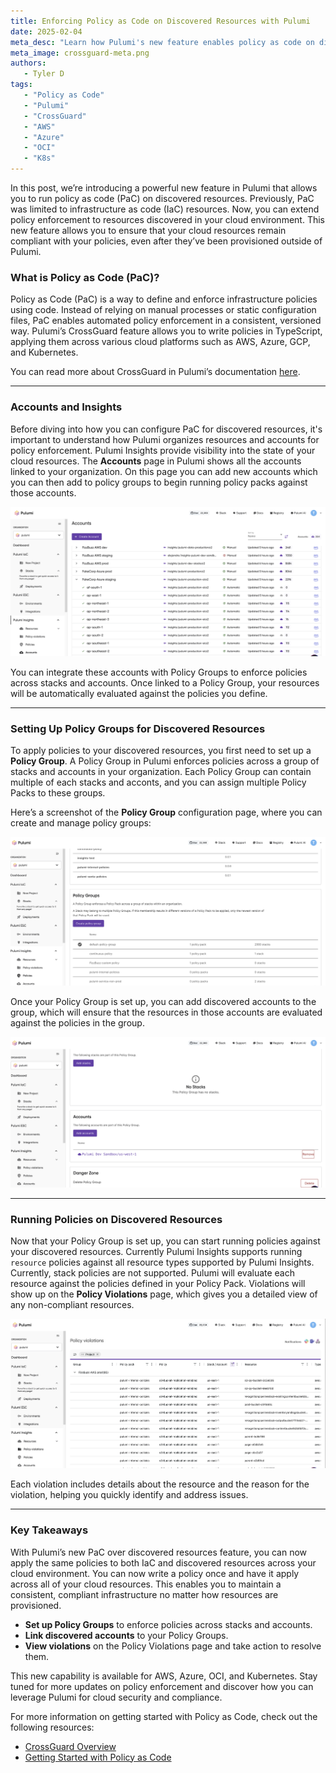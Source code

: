 ```yaml
---
title: Enforcing Policy as Code on Discovered Resources with Pulumi  
date: 2025-02-04  
meta_desc: "Learn how Pulumi's new feature enables policy as code on discovered resources, including how to set it up and view policy violations."  
meta_image: crossguard-meta.png  
authors:  
   - Tyler D
tags:  
   - "Policy as Code"  
   - "Pulumi"  
   - "CrossGuard"  
   - "AWS"  
   - "Azure" 
   - "OCI"
   - "K8s" 
---
```


In this post, we’re introducing a powerful new feature in Pulumi that allows you to run policy as code (PaC) on discovered resources. Previously, PaC was limited to infrastructure as code (IaC) resources. Now, you can extend policy enforcement to resources discovered in your cloud environment. This new feature allows you to ensure that your cloud resources remain compliant with your policies, even after they’ve been provisioned outside of Pulumi.

### What is Policy as Code (PaC)?

Policy as Code (PaC) is a way to define and enforce infrastructure policies using code. Instead of relying on manual processes or static configuration files, PaC enables automated policy enforcement in a consistent, versioned way. Pulumi’s CrossGuard feature allows you to write policies in TypeScript, applying them across various cloud platforms such as AWS, Azure, GCP, and Kubernetes.

You can read more about CrossGuard in Pulumi’s documentation [here](/docs/iac/using-pulumi/crossguard/).

---

### Accounts and Insights

Before diving into how you can configure PaC for discovered resources, it's important to understand how Pulumi organizes resources and accounts for policy enforcement. Pulumi Insights provide visibility into the state of your cloud resources. The **Accounts** page in Pulumi shows all the accounts linked to your organization. On this page you can add new accounts which you can then add to policy groups to begin running policy packs against those accounts.

![Accounts Page](accounts-list-page.png)

You can integrate these accounts with Policy Groups to enforce policies across stacks and accounts. Once linked to a Policy Group, your resources will be automatically evaluated against the policies you define.

---

### Setting Up Policy Groups for Discovered Resources

To apply policies to your discovered resources, you first need to set up a **Policy Group**. A Policy Group in Pulumi enforces policies across a group of stacks and accounts in your organization. Each Policy Group can contain multiple of each stacks and acconts, and you can assign multiple Policy Packs to these groups.

Here’s a screenshot of the **Policy Group** configuration page, where you can create and manage policy groups:

![Policy Group Configuration](policy-group-config.png)

Once your Policy Group is set up, you can add discovered accounts to the group, which will ensure that the resources in those accounts are evaluated against the policies in the group.

![Policy Group Configuration](policy-group-add-account.png)

---

### Running Policies on Discovered Resources

Now that your Policy Group is set up, you can start running policies against your discovered resources. Currently Pulumi Insights supports running `resource` policies against all resource types supported by Pulumi Insights. Currently, stack policies are not supported. Pulumi will evaluate each resource against the policies defined in your Policy Pack. Violations will show up on the **Policy Violations** page, which gives you a detailed view of any non-compliant resources.

![Policy Violations](policy-violations-page.png)

Each violation includes details about the resource and the reason for the violation, helping you quickly identify and address issues.

---

### Key Takeaways

With Pulumi’s new PaC over discovered resources feature, you can now apply the same policies to both IaC and discovered resources across your cloud environment. You can now write a policy once and have it apply across all of your cloud resources. This enables you to maintain a consistent, compliant infrastructure no matter how resources are provisioned.

- **Set up Policy Groups** to enforce policies across stacks and accounts.
- **Link discovered accounts** to your Policy Groups.
- **View violations** on the Policy Violations page and take action to resolve them.

This new capability is available for AWS, Azure, OCI, and Kubernetes. Stay tuned for more updates on policy enforcement and discover how you can leverage Pulumi for cloud security and compliance.

For more information on getting started with Policy as Code, check out the following resources:

- [CrossGuard Overview](/docs/iac/using-pulumi/crossguard/)
- [Getting Started with Policy as Code](/blog/getting-started-with-pac)
